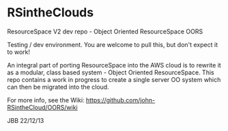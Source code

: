 RSintheClouds
=============

ResourceSpace V2 dev repo - Object Oriented ResourceSpace OORS

Testing / dev environment.  You are welcome to pull this, but don't expect it to work!

An integral part of porting ResourceSpace into the AWS cloud is to rewrite it as a modular,
class based system - Object Oriented ResourceSpace.  This repo contains a work in progress
to create a single server OO system which can then be migrated into the cloud.


For more info, see the Wiki:  https://github.com/john-RSintheCloud/OORS/wiki


JBB
22/12/13

